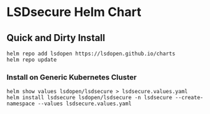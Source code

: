 # LSDsecure Helm Chart

## Quick and Dirty Install

```
helm repo add lsdopen https://lsdopen.github.io/charts
helm repo update
```

### Install on Generic Kubernetes Cluster

```
helm show values lsdopen/lsdsecure > lsdsecure.values.yaml
helm install lsdsecure lsdopen/lsdsecure -n lsdsecure --create-namespace --values lsdsecure.values.yaml
```
